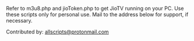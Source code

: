 
Refer to m3u8.php and jioToken.php to get JioTV running on your PC.
Use these scripts only for personal use. Mail to the address below for support, if necessary.

Contributed by: allscripts@protonmail.com

